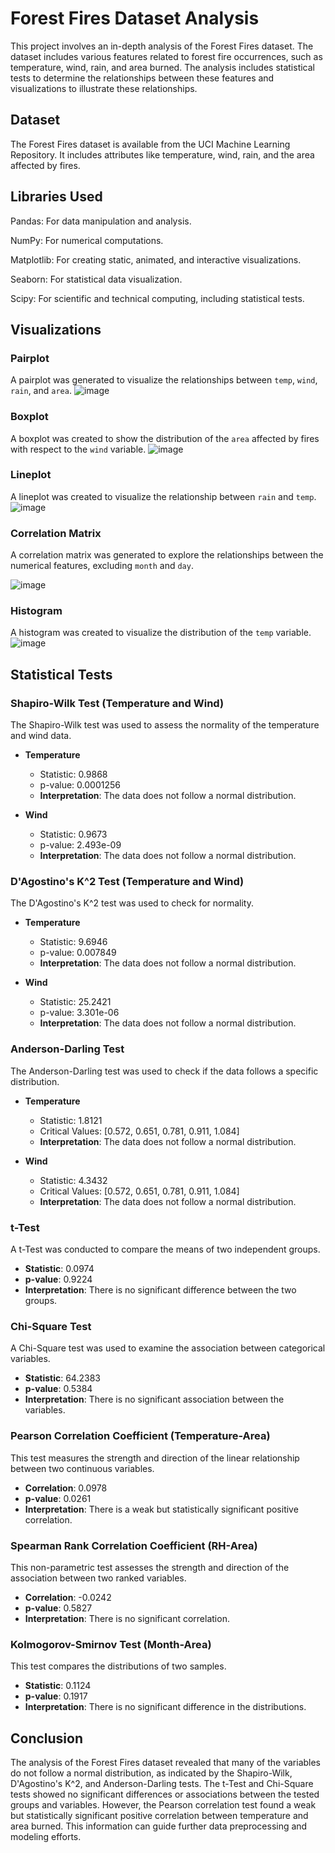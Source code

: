 # Forest Fires Dataset Analysis

This project involves an in-depth analysis of the Forest Fires dataset. The dataset includes various features related to forest fire occurrences, such as temperature, wind, rain, and area burned. The analysis includes statistical tests to determine the relationships between these features and visualizations to illustrate these relationships.

## Dataset

The Forest Fires dataset is available from the UCI Machine Learning Repository. It includes attributes like temperature, wind, rain, and the area affected by fires.

## Libraries Used
Pandas: For data manipulation and analysis.

NumPy: For numerical computations.

Matplotlib: For creating static, animated, and interactive visualizations.

Seaborn: For statistical data visualization.

Scipy: For scientific and technical computing, including statistical tests.

## Visualizations

### Pairplot
A pairplot was generated to visualize the relationships between `temp`, `wind`, `rain`, and `area`.
![image](https://github.com/user-attachments/assets/88caba93-e219-4dc2-85ff-ff404c65e5ee)


### Boxplot
A boxplot was created to show the distribution of the `area` affected by fires with respect to the `wind` variable.
![image](https://github.com/user-attachments/assets/7a949355-5c9b-45e1-a905-73f7fdb11d74)

### Lineplot
A lineplot was created to visualize the relationship between `rain` and `temp`.
![image](https://github.com/user-attachments/assets/311cf3eb-0b07-41b2-bebb-f8963273c51e)

### Correlation Matrix
A correlation matrix was generated to explore the relationships between the numerical features, excluding `month` and `day`.

![image](https://github.com/user-attachments/assets/2027dd30-b0a3-4aac-af8b-70deb0ab2c4d)


### Histogram
A histogram was created to visualize the distribution of the `temp` variable.
![image](https://github.com/user-attachments/assets/ec3941ab-c9ad-4b54-92a7-ef5c68eb5688)


## Statistical Tests

### Shapiro-Wilk Test (Temperature and Wind)
The Shapiro-Wilk test was used to assess the normality of the temperature and wind data.

- **Temperature**
  - Statistic: 0.9868
  - p-value: 0.0001256
  - **Interpretation**: The data does not follow a normal distribution.

- **Wind**
  - Statistic: 0.9673
  - p-value: 2.493e-09
  - **Interpretation**: The data does not follow a normal distribution.

### D'Agostino's K^2 Test (Temperature and Wind)
The D'Agostino's K^2 test was used to check for normality.

- **Temperature**
  - Statistic: 9.6946
  - p-value: 0.007849
  - **Interpretation**: The data does not follow a normal distribution.

- **Wind**
  - Statistic: 25.2421
  - p-value: 3.301e-06
  - **Interpretation**: The data does not follow a normal distribution.

### Anderson-Darling Test
The Anderson-Darling test was used to check if the data follows a specific distribution.

- **Temperature**
  - Statistic: 1.8121
  - Critical Values: [0.572, 0.651, 0.781, 0.911, 1.084]
  - **Interpretation**: The data does not follow a normal distribution.

- **Wind**
  - Statistic: 4.3432
  - Critical Values: [0.572, 0.651, 0.781, 0.911, 1.084]
  - **Interpretation**: The data does not follow a normal distribution.

### t-Test
A t-Test was conducted to compare the means of two independent groups.

- **Statistic**: 0.0974
- **p-value**: 0.9224
- **Interpretation**: There is no significant difference between the two groups.

### Chi-Square Test
A Chi-Square test was used to examine the association between categorical variables.

- **Statistic**: 64.2383
- **p-value**: 0.5384
- **Interpretation**: There is no significant association between the variables.

### Pearson Correlation Coefficient (Temperature-Area)
This test measures the strength and direction of the linear relationship between two continuous variables.

- **Correlation**: 0.0978
- **p-value**: 0.0261
- **Interpretation**: There is a weak but statistically significant positive correlation.

### Spearman Rank Correlation Coefficient (RH-Area)
This non-parametric test assesses the strength and direction of the association between two ranked variables.

- **Correlation**: -0.0242
- **p-value**: 0.5827
- **Interpretation**: There is no significant correlation.

### Kolmogorov-Smirnov Test (Month-Area)
This test compares the distributions of two samples.

- **Statistic**: 0.1124
- **p-value**: 0.1917
- **Interpretation**: There is no significant difference in the distributions.

## Conclusion
The analysis of the Forest Fires dataset revealed that many of the variables do not follow a normal distribution, as indicated by the Shapiro-Wilk, D'Agostino's K^2, and Anderson-Darling tests. The t-Test and Chi-Square tests showed no significant differences or associations between the tested groups and variables. However, the Pearson correlation test found a weak but statistically significant positive correlation between temperature and area burned. This information can guide further data preprocessing and modeling efforts.

